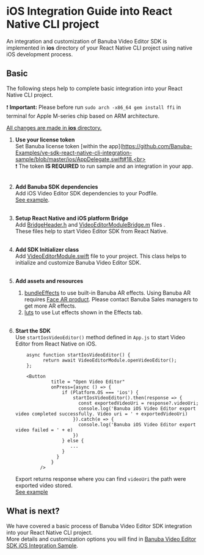 # iOS Integration Guide into React Native CLI project

An integration and customization of Banuba Video Editor SDK is implemented in **ios** directory
of your React Native CLI project using native iOS development process.

## Basic
The following steps help to complete basic integration into your React Native CLI project.

:exclamation: **Important:** Please before run ```sudo arch -x86_64 gem install ffi``` in terminal for Apple M-series chip based on ARM architecture.

<ins>All changes are made in **ios** directory.</ins>
1. __Use your license token__  
   Set Banuba license token [within the app](https://github.com/Banuba-Examples/ve-sdk-react-native-cli-integration-sample/blob/master/ios/AppDelegate.swift#18.<br></br>
   :exclamation: The token **IS REQUIRED** to run sample and an integration in your app.<br></br>

2. __Add Banuba SDK dependencies__  
   Add iOS Video Editor SDK dependencies to your Podfile.</br>
   [See example](https://github.com/Banuba-Examples/ve-sdk-react-native-cli-integration-sample/blob/master/ios/Podfile).</br><br>

3. __Setup React Native and iOS platform Bridge__  
   Add [BridgeHeader.h](https://github.com/Banuba-Examples/ve-sdk-react-native-cli-integration-sample/blob/master/ios/BridgeHeader.h) and [VideoEditorModuleBridge.m](https://github.com/Banuba-Examples/ve-sdk-react-native-cli-integration-sample/blob/master/ios/VideoEditorModuleBridge.m) files .</br>
   These files help to start Video Editor SDK from React Native.</br><br>

4. __Add SDK Initializer class__  
   Add [VideoEditorModule.swift](https://github.com/Banuba-Examples/ve-sdk-react-native-cli-integration-sample/blob/master/ios/VideoEditorModule.swift) file to your project.
   This class helps to initialize and customize Banuba Video Editor SDK.</br><br>

5. __Add assets and resources__
   1. [bundleEffects](https://github.com/Banuba-Examples/ve-sdk-react-native-cli-integration-sample/tree/master/ios/vesdkreactnativecliintegrationsample/bundleEffects) to use built-in Banuba AR effects. Using Banuba AR requires [Face AR product](https://docs.banuba.com/face-ar-sdk-v1). Please contact Banuba Sales managers to get more AR effects.
   2. [luts](https://github.com/Banuba-Examples/ve-sdk-react-native-cli-integration-sample/tree/master/ios/vesdkreactnativecliintegrationsample/luts) to use Lut effects shown in the Effects tab.</br><br>

6. __Start the SDK__  
   Use ```startIosVideoEditor()``` method defined in ```App.js``` to start Video Editor from React Native on iOS.</br>
   ```
       async function startIosVideoEditor() {
             return await VideoEditorModule.openVideoEditor();
       };
       
       <Button
                title = "Open Video Editor"
                onPress={async () => {
                    if (Platform.OS === 'ios') {
                        startIosVideoEditor().then(response => {
                          const exportedVideoUri = response?.videoUri;
                          console.log('Banuba iOS Video Editor export video completed successfully. Video uri = ' + exportedVideoUri)
                        }).catch(e => {
                          console.log('Banuba iOS Video Editor export video failed = ' + e)
                        })
                    } else {
                       ...
                    }
                  }
                }
            />
   ```
   Export returns response where you can find ```videoUri``` the path were exported video stored.</br>
   [See example](https://github.com/Banuba-Examples/ve-sdk-react-native-cli-integration-sample/blob/master/App.js#L95)</br>


## What is next?

We have covered a basic process of Banuba Video Editor SDK integration into your React Native CLI project.</br>
More details and customization options you will find in [Banuba Video Editor SDK iOS Integration Sample](https://github.com/Banuba-Examples/ve-sdk-ios-integration-sample).